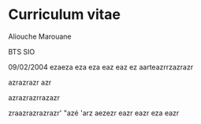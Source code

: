 # Curriculum vitae

Aliouche Marouane

BTS SIO

09/02/2004
ezaeza
eza
eza
eaz
eaz
ez
aarteazrrzazrazr

azrazrazr
azr

azrazrazrrazazr

zraazrazrazrazr'
"azé
'arz
aezezr
eazr
eazr
eza
eazr
